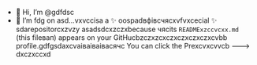 - 👋 Hi, I’m @gdfdsc
- 🌱 I’m fdg on asd...vxvccisа a ✨ oospadвфівсчяcxvfvxcecial ✨ sdarepositorcxzvzy asadsdcxzczxbecause чясits `READMExzccvcxx.md` (this fileвап) appears on your GitHucbzczxzcxczxczxczxczxcvbb profile.gdfgsdaxcvаіваіваівасячс
You can click the Prexcvxcvvcb
--->
dxczxccxd

